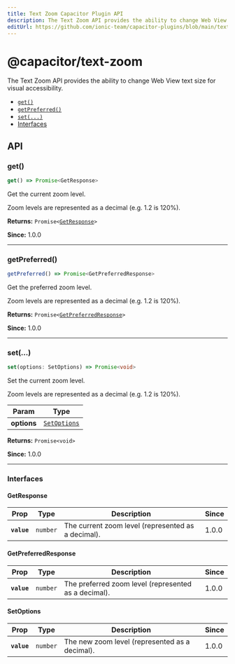 ```yaml
---
title: Text Zoom Capacitor Plugin API
description: The Text Zoom API provides the ability to change Web View text size for visual accessibility.
editUrl: https://github.com/ionic-team/capacitor-plugins/blob/main/text-zoom/src/definitions.ts
---
```


# @capacitor/text-zoom

The Text Zoom API provides the ability to change Web View text size for visual accessibility.

<!--DOCGEN_INDEX_START-->

- [`get()`](#get)
- [`getPreferred()`](#getpreferred)
- [`set(...)`](#set)
- [Interfaces](#interfaces)
<!--DOCGEN_INDEX_END-->

<!--DOCGEN_API_START-->
<!--Update the source file JSDoc comments and rerun docgen to update the docs below-->

## API

### get()

```typescript
get() => Promise<GetResponse>
```

Get the current zoom level.

Zoom levels are represented as a decimal (e.g. 1.2 is 120%).

**Returns:** <code>Promise&lt;<a href="#getresponse">GetResponse</a>&gt;</code>

**Since:** 1.0.0

---

### getPreferred()

```typescript
getPreferred() => Promise<GetPreferredResponse>
```

Get the preferred zoom level.

Zoom levels are represented as a decimal (e.g. 1.2 is 120%).

**Returns:** <code>Promise&lt;<a href="#getpreferredresponse">GetPreferredResponse</a>&gt;</code>

**Since:** 1.0.0

---

### set(...)

```typescript
set(options: SetOptions) => Promise<void>
```

Set the current zoom level.

Zoom levels are represented as a decimal (e.g. 1.2 is 120%).

| Param       | Type                                              |
| ----------- | ------------------------------------------------- |
| **options** | <code><a href="#setoptions">SetOptions</a></code> |

**Returns:** <code>Promise&lt;void&gt;</code>

**Since:** 1.0.0

---

### Interfaces

#### GetResponse

| Prop        | Type                | Description                                        | Since |
| ----------- | ------------------- | -------------------------------------------------- | ----- |
| **`value`** | <code>number</code> | The current zoom level (represented as a decimal). | 1.0.0 |

#### GetPreferredResponse

| Prop        | Type                | Description                                          | Since |
| ----------- | ------------------- | ---------------------------------------------------- | ----- |
| **`value`** | <code>number</code> | The preferred zoom level (represented as a decimal). | 1.0.0 |

#### SetOptions

| Prop        | Type                | Description                                    | Since |
| ----------- | ------------------- | ---------------------------------------------- | ----- |
| **`value`** | <code>number</code> | The new zoom level (represented as a decimal). | 1.0.0 |

<!--DOCGEN_API_END-->
